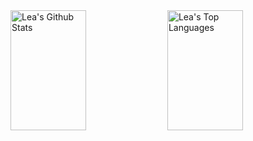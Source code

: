 <a> 
    <a href="https://github.com/lmdrn"><img alt="Lea's Github Stats" src="https://denvercoder1-github-readme-stats.vercel.app/api?username=lmdrn&show_icons=true&count_private=true&theme=react&border_color=7F3FBF&bg_color=0D1117&title_color=F85D7F&icon_color=F8D866" height="192px" width="49%"/></a>
  <a href="https://github.com/lmdrn"><img alt="Lea's Top Languages" src="https://denvercoder1-github-readme-stats.vercel.app/api/top-langs/?username=lmdrn&langs_count=8&layout=compact&theme=react&border_color=7F3FBF&bg_color=0D1117&title_color=F85D7F&icon_color=F8D866" height="192px" width="49%"/></a>
  <br/>
</a>
